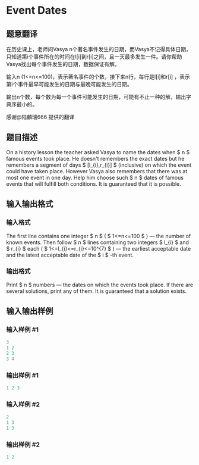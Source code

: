 # Event Dates

## 题意翻译

在历史课上，老师问Vasya n个著名事件发生的日期，而Vasya不记得具体日期，只知道第i个事件所在的时间在l[i]到r[i]之间，且一天最多发生一件。请你帮助Vasya找出每个事件发生的日期，数据保证有解。

输入n (1<=n<=100)，表示著名事件的个数，接下来n行，每行是l[i]和r[i] ，表示第i个事件最早可能发生的日期与最晚可能发生的日期。

输出n个数，每个数为每一个事件可能发生的日期，可能有不止一种的解，输出字典序最小的。

感谢@陆麟瑞666 提供的翻译

## 题目描述

On a history lesson the teacher asked Vasya to name the dates when $ n $ famous events took place. He doesn't remembers the exact dates but he remembers a segment of days $ [l_{i},r_{i}] $ (inclusive) on which the event could have taken place. However Vasya also remembers that there was at most one event in one day. Help him choose such $ n $ dates of famous events that will fulfill both conditions. It is guaranteed that it is possible.

## 输入输出格式

### 输入格式

The first line contains one integer $ n $ ( $ 1<=n<=100 $ ) — the number of known events. Then follow $ n $ lines containing two integers $ l_{i} $ and $ r_{i} $ each ( $ 1<=l_{i}<=r_{i}<=10^{7} $ ) — the earliest acceptable date and the latest acceptable date of the $ i $ -th event.

### 输出格式

Print $ n $ numbers — the dates on which the events took place. If there are several solutions, print any of them. It is guaranteed that a solution exists.

## 输入输出样例

### 输入样例 #1

```cpp
3
1 2
2 3
3 4

```
### 输出样例 #1

```cpp
1 2 3 

```
### 输入样例 #2

```cpp
2
1 3
1 3

```
### 输出样例 #2

```cpp
1 2 

```

